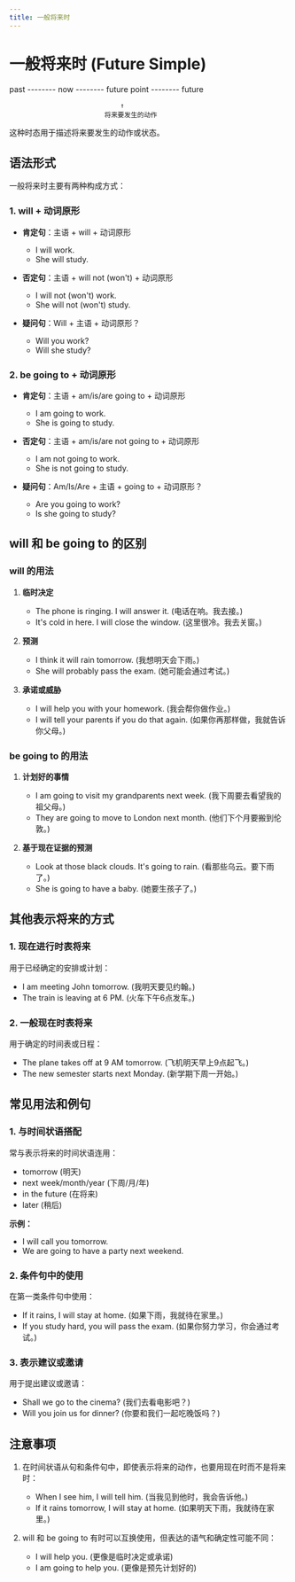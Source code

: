 ```yaml
---
title: 一般将来时
---
```


# 一般将来时 (Future Simple)

past -------- now -------- future point -------- future

                                ↑
                            将来要发生的动作

这种时态用于描述将来要发生的动作或状态。

## 语法形式

一般将来时主要有两种构成方式：

### 1. will + 动词原形

- **肯定句**：主语 + will + 动词原形

  - I will work.
  - She will study.

- **否定句**：主语 + will not (won't) + 动词原形

  - I will not (won't) work.
  - She will not (won't) study.

- **疑问句**：Will + 主语 + 动词原形？
  - Will you work?
  - Will she study?

### 2. be going to + 动词原形

- **肯定句**：主语 + am/is/are going to + 动词原形

  - I am going to work.
  - She is going to study.

- **否定句**：主语 + am/is/are not going to + 动词原形

  - I am not going to work.
  - She is not going to study.

- **疑问句**：Am/Is/Are + 主语 + going to + 动词原形？
  - Are you going to work?
  - Is she going to study?

## will 和 be going to 的区别

### will 的用法

1. **临时决定**

   - The phone is ringing. I will answer it. (电话在响。我去接。)
   - It's cold in here. I will close the window. (这里很冷。我去关窗。)

2. **预测**

   - I think it will rain tomorrow. (我想明天会下雨。)
   - She will probably pass the exam. (她可能会通过考试。)

3. **承诺或威胁**
   - I will help you with your homework. (我会帮你做作业。)
   - I will tell your parents if you do that again. (如果你再那样做，我就告诉你父母。)

### be going to 的用法

1. **计划好的事情**

   - I am going to visit my grandparents next week. (我下周要去看望我的祖父母。)
   - They are going to move to London next month. (他们下个月要搬到伦敦。)

2. **基于现在证据的预测**
   - Look at those black clouds. It's going to rain. (看那些乌云。要下雨了。)
   - She is going to have a baby. (她要生孩子了。)

## 其他表示将来的方式

### 1. 现在进行时表将来

用于已经确定的安排或计划：

- I am meeting John tomorrow. (我明天要见约翰。)
- The train is leaving at 6 PM. (火车下午6点发车。)

### 2. 一般现在时表将来

用于确定的时间表或日程：

- The plane takes off at 9 AM tomorrow. (飞机明天早上9点起飞。)
- The new semester starts next Monday. (新学期下周一开始。)

## 常见用法和例句

### 1. 与时间状语搭配

常与表示将来的时间状语连用：

- tomorrow (明天)
- next week/month/year (下周/月/年)
- in the future (在将来)
- later (稍后)

**示例：**

- I will call you tomorrow.
- We are going to have a party next weekend.

### 2. 条件句中的使用

在第一类条件句中使用：

- If it rains, I will stay at home. (如果下雨，我就待在家里。)
- If you study hard, you will pass the exam. (如果你努力学习，你会通过考试。)

### 3. 表示建议或邀请

用于提出建议或邀请：

- Shall we go to the cinema? (我们去看电影吧？)
- Will you join us for dinner? (你要和我们一起吃晚饭吗？)

## 注意事项

1. 在时间状语从句和条件句中，即使表示将来的动作，也要用现在时而不是将来时：

   - When I see him, I will tell him. (当我见到他时，我会告诉他。)
   - If it rains tomorrow, I will stay at home. (如果明天下雨，我就待在家里。)

2. will 和 be going to 有时可以互换使用，但表达的语气和确定性可能不同：
   - I will help you. (更像是临时决定或承诺)
   - I am going to help you. (更像是预先计划好的)

